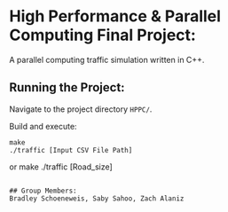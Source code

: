 # High Performance & Parallel Computing Final Project:
A parallel computing traffic simulation written in C++.

## Running the Project:
Navigate to the project directory `HPPC/`.

Build and execute:
```
make
./traffic [Input CSV File Path]
```
or 
make
./traffic [Road_size] 
```

## Group Members:
Bradley Schoeneweis, Saby Sahoo, Zach Alaniz
